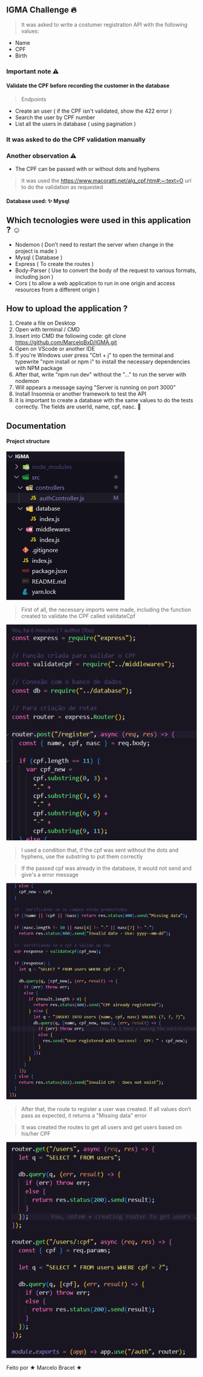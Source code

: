 ## IGMA Challenge 🔥

> It was asked to write a costumer registration API with the following values:
* Name
* CPF
* Birth

### Important note ⚠️

#### Validate the CPF before recording the customer in the database

> Endpoints
* Create an user ( if the CPF isn't validated, show the 422 error )
* Search the user by CPF number
* List all the users in database ( using pagination )

### It was asked to do the CPF validation manually
### Another observation ⚠️

* The CPF can be passed with or without dots and hyphens

> It was used the https://www.macoratti.net/alg_cpf.htm#:~:text=O url to do the validation as requested

#### Database used: ✨ Mysql 

## Which tecnologies were used in this application ? ☺️

* Nodemon ( Don't need to restart the server when change in the project is made )
* Mysql ( Database )
* Express ( To create the routes )
* Body-Parser ( Use to convert the body of the request to various formats, including json )
* Cors ( to allow a web application to run in one origin and access resources from a different origin )

## How to upload the application ?

1. Create a file on Desktop
2. Open with terminal / CMD 
3. Insert into CMD the following code: git clone https://github.com/MarceloBxD/IGMA.git
5. Open on VScode or another IDE
6. If you're Windows user press "Ctrl + j" to open the terminal and typewrite "npm install or npm i" to install the necessary dependencies with NPM package
8. After that, write "npm run dev" without the "..." to run the server with nodemon 
9. Will appears a message saying "Server is running on port 3000"
10. Install Insomnia or another framework to test the API
11. it is important to create a database with the same values ​​to do the tests correctly. The fields are userId, name, cpf, nasc.
💎

## Documentation

#### Project structure

![Structure](https://raw.githubusercontent.com/MarceloBxD/IGMA/master/src/images/Igma-content.png?token=GHSAT0AAAAAAB5KLEV7GS3I532FEROA5PO2Y7MFFCA)

> First of all, the necessary imports were made, including the function created to validate the CPF called validateCpf

![RegisterRoute](https://raw.githubusercontent.com/MarceloBxD/IGMA/master/src/images/register(1).png)

> I used a condition that, if the cpf was sent without the dots and hyphens, use the substring to put them correctly

> If the passed cpf was already in the database, it would not send and give's a error message

![FinalRegister](https://raw.githubusercontent.com/MarceloBxD/IGMA/master/src/images/register(2).png)

> After that, the route to register a user was created. If all values don’t pass as expected, it returns a "Missing data" error

> It was created the routes to get all users and get users based on his/her CPF

![GetRoute](https://raw.githubusercontent.com/MarceloBxD/IGMA/master/src/images/finalGets.png?token=GHSAT0AAAAAAB5KLEV7SN5MI4LQQ7A7ZGA4Y7MFPYA)

Feito por ★ Marcelo Bracet ★
